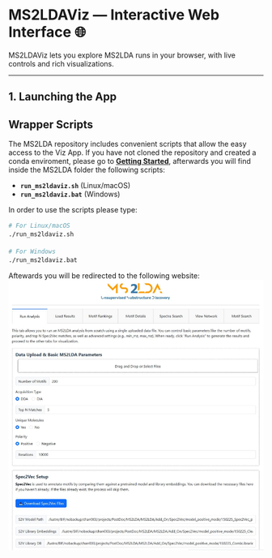 # MS2LDAViz — Interactive Web Interface 🌐

MS2LDAViz lets you explore MS2LDA runs in your browser, with live controls and rich visualizations.

---

## 1. Launching the App

## Wrapper Scripts

The MS2LDA repository includes convenient scripts that allow the easy access to the Viz App. If you have not cloned the repository and created a conda enviroment, please go to [**Getting Started**](./home/quick_start.md), afterwards you will find inside the MS2LDA folder the following scripts:

- **`run_ms2ldaviz.sh`** (Linux/macOS)  
- **`run_ms2ldaviz.bat`** (Windows)

In order to use the scripts please type:

```bash
# For Linux/macOS
./run_ms2ldaviz.sh

# For Windows 
./run_ms2ldaviz.bat
```

Aftewards you will be redirected to the following website:
![Website page](../figures/MS2LDA_site_1.JPG)
